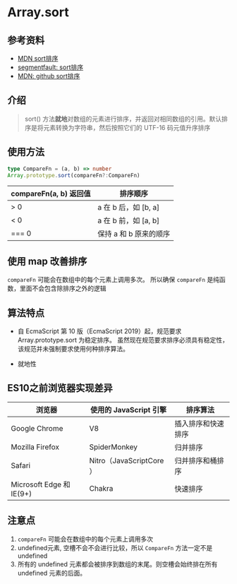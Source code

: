 # Array.sort

## 参考资料
- [MDN sort排序](https://developer.mozilla.org/zh-CN/docs/Web/JavaScript/Reference/Global_Objects/Array/sort)
- [segmentfault: sort排序](https://segmentfault.com/a/1190000010648740)
- [MDN: github sort排序](https://github.com/mdn/translated-content/blob/main/files/zh-cn/web/javascript/reference/global_objects/array/sort/index.md?plain=1)

## 介绍
> sort() 方法**就地**对数组的元素进行排序，并返回对相同数组的引用。默认排序是将元素转换为字符串，然后按照它们的 UTF-16 码元值升序排序


## 使用方法
```typescript
type CompareFn = (a, b) => number
Array.prototype.sort(compareFn?:CompareFn)
```

| compareFn(a, b) 返回值	| 排序顺序 |
|   ---	  |   --------------  |
|   > 0	  |   a 在 b 后，如 [b, a]  |
|   < 0   |	  a 在 b 前，如 [a, b]  |
|   === 0 |	  保持 a 和 b 原来的顺序 |


## 使用 map 改善排序
`compareFn` 可能会在数组中的每个元素上调用多次。
所以确保 `compareFn` 是纯函数，里面不会包含除排序之外的逻辑


## 算法特点
- 自 EcmaScript 第 10 版（EcmaScript 2019）起，规范要求 Array.prototype.sort 为稳定排序。
虽然现在规范要求排序必须具有稳定性，该规范并未强制要求使用何种排序算法。

- 就地性


## ES10之前浏览器实现差异
|       浏览器                  |   使用的 JavaScript 引擎	|     排序算法  |
|         ---                 |        ---	            |      ---    |
|   Google Chrome	            |           V8	       | 插入排序和快速排序	|
|  Mozilla Firefox	          |     SpiderMonkey     |	归并排序	|
|       Safari	              | Nitro（JavaScriptCore ）	| 归并排序和桶排序	|
| Microsoft Edge 和 IE(9+)	  |   Chakra	          |       快速排序	    |


## 注意点
1. `compareFn` 可能会在数组中的每个元素上调用多次
2. undefined元素, 空槽不会不会进行比较，所以 `CompareFn` 方法一定不是 undefined
3. 所有的 undefined 元素都会被排序到数组的末尾。则空槽会始终排在所有 undefined 元素的后面。


